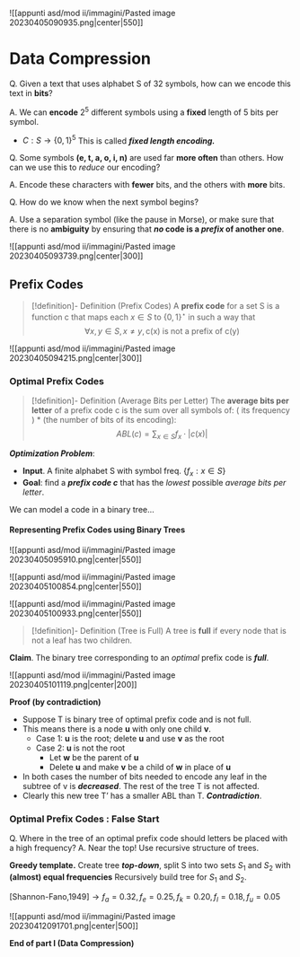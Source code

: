 
![[appunti asd/mod ii/immagini/Pasted image 20230405090935.png|center|550]]

# Data Compression

Q. Given a text that uses alphabet S of 32 symbols, how can we encode this text in **bits**?

A. We can **encode** $2^5$ different symbols using a **fixed** length of 5 bits per symbol.
- $C: S \to \{0,1\}^5$ This is called _**fixed length encoding.**_

Q. Some symbols **(e, t, a, o, i, n)** are used far **more often** than others. How can we use this to _reduce_ our encoding?

A. Encode these characters with **fewer** bits, and the others with **more** bits.

Q. How do we know when the next symbol begins?

A. Use a separation symbol (like the pause in Morse), or make sure that there is
no **ambiguity** by ensuring that **_no_ code is a _prefix_ of another one**.

![[appunti asd/mod ii/immagini/Pasted image 20230405093739.png|center|300]]


## Prefix Codes

>[!definition]- Definition (Prefix Codes)
>A **prefix code** for a set S is a function c that maps each $x\in S$ to $\{0,1\}^\star$ in such a way that $$\forall x,y\in S, x\neq y, \text{c(x) is not a prefix of c(y)}$$

![[appunti asd/mod ii/immagini/Pasted image 20230405094215.png|center|300]]

### Optimal Prefix Codes

>[!definition]- Definition (Average Bits per Letter)
>The **average bits per letter** of a prefix code c is the sum over all symbols of: 
>( its frequency ) * (the number of bits of its encoding): $$ABL(c)=\sum_{x\in S}f_x\cdot|c(x)|$$

_**Optimization Problem**_:
- **Input**. A finite alphabet S with symbol freq. $\{f_x : x \in S \}$
- **Goal**: find a _**prefix code c**_ that has the _lowest_ possible _average bits per letter_.

We can model a code in a binary tree…

#### Representing Prefix Codes using Binary Trees

![[appunti asd/mod ii/immagini/Pasted image 20230405095910.png|center|550]]

![[appunti asd/mod ii/immagini/Pasted image 20230405100854.png|center|550]]

![[appunti asd/mod ii/immagini/Pasted image 20230405100933.png|center|550]]

>[!definition]- Definition (Tree is Full)
>A tree is **full** if every node that is not a leaf has two children.

**Claim**. The binary tree corresponding to an _optimal_ prefix code is _**full**_.

![[appunti asd/mod ii/immagini/Pasted image 20230405101119.png|center|200]]

**Proof (by contradiction)**

- Suppose T is binary tree of optimal prefix code and is not full.
- This means there is a node **u** with only one child **v**.
	- Case 1: **u** is the root; delete **u** and use **v** as the root
	- Case 2: **u** is not the root
		- Let **w** be the parent of **u**
		- Delete **u** and make **v** be a child of **w** in place of **u**
- In both cases the number of bits needed to encode any leaf in the subtree of v is _**decreased**_. The rest of the tree T is not affected.
- Clearly this new tree T’ has a smaller ABL than T. _**Contradiction**_.

### Optimal Prefix Codes : False Start

Q. Where in the tree of an optimal prefix code should letters be placed with a high frequency?
A. Near the top! Use recursive structure of trees.

**Greedy template.**
Create tree _**top-down**_, split S into two sets $S_1$ and $S_2$ with **(almost) equal frequencies** Recursively build tree for $S_1$ and $S_2$.

$[\text{Shannon-Fano,1949}]\to f_a=0.32, f_e=0.25, f_k=0.20, f_l=0.18, f_u=0.05$ 

![[appunti asd/mod ii/immagini/Pasted image 20230412091701.png|center|500]]


**End of part I (Data Compression)**
